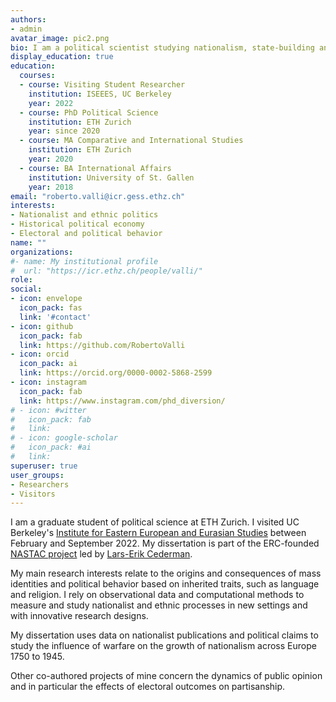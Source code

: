 ```yaml
---
authors:
- admin
avatar_image: pic2.png
bio: I am a political scientist studying nationalism, state-building and ethnic politics.
display_education: true
education:
  courses:
  - course: Visiting Student Researcher
    institution: ISEEES, UC Berkeley
    year: 2022
  - course: PhD Political Science
    institution: ETH Zurich
    year: since 2020
  - course: MA Comparative and International Studies
    institution: ETH Zurich
    year: 2020
  - course: BA International Affairs
    institution: University of St. Gallen
    year: 2018
email: "roberto.valli@icr.gess.ethz.ch"
interests:
- Nationalist and ethnic politics 
- Historical political economy
- Electoral and political behavior
name: ""
organizations:
#- name: My institutional profile
#  url: "https://icr.ethz.ch/people/valli/"
role: 
social:
- icon: envelope
  icon_pack: fas
  link: '#contact'
- icon: github
  icon_pack: fab
  link: https://github.com/RobertoValli
- icon: orcid
  icon_pack: ai
  link: https://orcid.org/0000-0002-5868-2599
- icon: instagram
  icon_pack: fab
  link: https://www.instagram.com/phd_diversion/
# - icon: #witter
#   icon_pack: fab
#   link: 
# - icon: google-scholar
#   icon_pack: #ai
#   link: 
superuser: true
user_groups:
- Researchers
- Visitors
---
```


I am a graduate student of political science at ETH Zurich. I visited UC Berkeley's [Institute for Eastern European and Eurasian Studies](https://iseees.berkeley.edu/) between February and September 2022. My dissertation is part of the ERC-founded [NASTAC project](https://icr.ethz.ch/research/nastac/) led by [Lars-Erik Cederman](https://icr.ethz.ch/people/cederman/).

My main research interests relate to the origins and consequences of mass identities and political behavior based on inherited traits, such as language and religion. I rely on observational data and computational methods to measure and study nationalist and ethnic processes in new settings and with innovative research designs. 

My dissertation uses data on nationalist publications and political claims to study the influence of warfare on the growth of nationalism across Europe 1750 to 1945. 

Other co-authored projects of mine concern the dynamics of public opinion and in particular the effects of electoral outcomes on partisanship.
